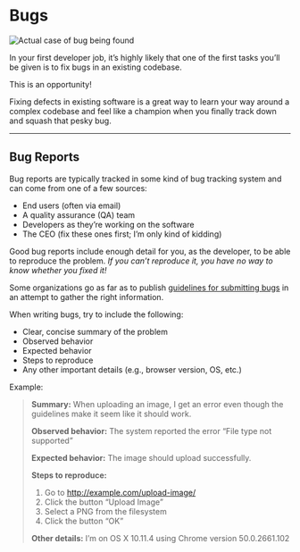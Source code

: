# Bugs

![Actual case of bug being found](http://www.extremities.com/pct/hwbasics/images/mark2bug.jpg)

In your first developer job, it’s highly likely that one of the first tasks you’ll be given is to fix bugs in an existing codebase.

This is an opportunity!

Fixing defects in existing software is a great way to learn your way around a complex codebase and feel like a champion when you finally track down and squash that pesky bug.

------

## Bug Reports

Bug reports are typically tracked in some kind of bug tracking system and can come from one of a few sources:

- End users (often via email)
- A quality assurance (QA) team
- Developers as they’re working on the software
- The CEO (fix these ones first; I’m only kind of kidding)

Good bug reports include enough detail for you, as the developer, to be able to reproduce the problem. _If you can’t reproduce it, you have no way to know whether you fixed it!_

Some organizations go as far as to publish [guidelines for submitting bugs](https://developer.mozilla.org/en-US/docs/Mozilla/QA/Bug_writing_guidelines) in an attempt to gather the right information.

When writing bugs, try to include the following:

- Clear, concise summary of the problem
- Observed behavior
- Expected behavior
- Steps to reproduce
- Any other important details (e.g., browser version, OS, etc.)

Example:

> **Summary:**
> When uploading an image, I get an error even though the guidelines make it seem like it should work.
>
> **Observed behavior:**
> The system reported the error “File type not supported”
>
> **Expected behavior:**
> The image should upload successfully.
>
> **Steps to reproduce:**
> 1. Go to http://example.com/upload-image/
> 2. Click the button “Upload Image”
> 3. Select a PNG from the filesystem
> 4. Click the button “OK”
>
> **Other details:**
> I’m on OS X 10.11.4 using Chrome version 50.0.2661.102
